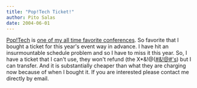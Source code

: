 ```yaml
---
title: "Pop!Tech Ticket!"
author: Pito Salas
date: 2004-06-01
---
```




[Pop!Tech](<http://www.poptech.com/>) is [one of my all time favorite
conferences](</weblogs/archives/000264.html>). So favorite that I bought a
ticket for this year's event way in advance. I have hit an insurmountable
schedule problem and so I have to miss it this year. So, I have a ticket that
I can't use, they won't refund (the X*&!@([#&!@#'s](<mailto:#&!@#'s>)) but I
can transfer. And it is substantially cheaper than what they are charging now
because of when I bought it. If you are interested please contact me directly
by email.


